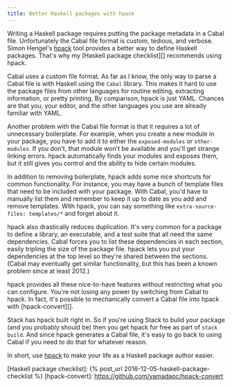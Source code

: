 ```yaml
---
title: Better Haskell packages with hpack
---
```


Writing a Haskell package requires putting the package metadata in a Cabal file.
Unfortunately the Cabal file format is custom, tedious, and verbose.
Simon Hengel's [hpack][] tool provides a better way to define Haskell packages.
That's why my [Haskell package checklist][] recommends using hpack.

Cabal uses a custom file format.
As far as I know, the only way to parse a Cabal file is with Haskell using the `Cabal` library.
This makes it hard to use the package files from other languages for routine editing, extracting information, or pretty printing.
By comparison, hpack is just YAML.
Chances are that you, your editor, and the other languages you use are already familiar with YAML.

Another problem with the Cabal file format is that it requires a lot of unnecessary boilerplate.
For example, when you create a new module in your package,
you have to add it to either the `exposed-modules` or `other-modules`.
If you don't, that module won't be available and you'll get strange linking errors.
hpack automatically finds your modules and exposes them,
but it still gives you control and the ability to hide certain modules.

In addition to removing boilerplate,
hpack adds some nice shortcuts for common functionality.
For instance, you may have a bunch of template files that need to be included with your package.
With Cabal, you'd have to manually list them and remember to keep it up to date as you add and remove templates.
With hpack, you can say something like `extra-source-files: templates/*` and forget about it.

hpack also drastically reduces duplication.
It's very common for a package to define a library, an executable, and a test suite that all need the same dependencies.
Cabal forces you to list these dependencies in each section, easily tripling the size of the package file.
hpack lets you put your dependencies at the top level so they're shared between the sections.
(Cabal may eventually get similar functionality, but this has been a known problem since at least 2012.)

hpack provides all these nice-to-have features without restricting what you can configure.
You're not losing any power by switching from Cabal to hpack.
In fact, it's possible to mechanically convert a Cabal file into hpack with [hpack-convert][].

Stack has hpack built right in.
So if you're using Stack to build your package
(and you probably should be)
then you get hpack for free as part of `stack build`.
And since hpack generates a Cabal file,
it's easy to go back to using Cabal if you need to do that for whatever reason.

In short, use [hpack][] to make your life as a Haskell package author easier.

[hpack]: https://github.com/sol/hpack
[Haskell package checklist]: {% post_url 2016-12-05-haskell-package-checklist %}
[hpack-convert]: https://github.com/yamadapc/hpack-convert
